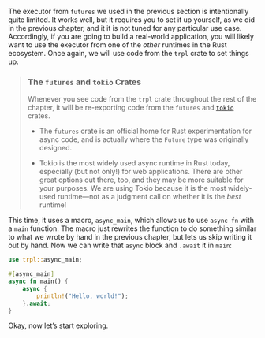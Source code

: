 The executor from `futures` we used in the previous section is intentionally
quite limited. It works well, but it requires you to set it up yourself, as we
did in the previous chapter, and it it is not tuned for any particular use case.
Accordingly, if you are going to build a real-world application, you will likely
want to use the executor from one of the *other* runtimes in the Rust
ecosystem. Once again, we will use code from the `trpl` crate to set things up.

> ### The `futures` and `tokio` Crates
>
> Whenever you see code from the `trpl` crate throughout the rest of the
> chapter, it will be re-exporting code from the `futures` and [`tokio`][tokio]
> crates.
>
> - The `futures` crate is an official home for Rust experimentation for async
>   code, and is actually where the `Future` type was originally designed.
>
> - Tokio is the most widely used async runtime in Rust today, especially (but
>   not only!) for web applications. There are other great options out there,
>   too, and they may be more suitable for your purposes. We are using Tokio
>   because it is the most widely-used runtime—not as a judgment call on whether
>   it is the *best* runtime!

This time, it uses a macro, `async_main`, which allows us to use `async fn` with
a `main` function. The macro just rewrites the function to do something similar
to what we wrote by hand in the previous chapter, but lets us skip writing it
out by hand. Now we can write that `async` block and `.await` it in `main`:

```rust
use trpl::async_main;

#[async_main]
async fn main() {
    async {
        println!("Hello, world!");
    }.await;
}
```

Okay, now let’s start exploring.


[tokio]: https://tokio.rs

